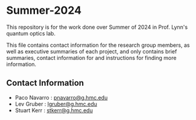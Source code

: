 # Summer-2024
This repository is for the work done over Summer of 2024 in Prof. Lynn's quantum optics lab.

This file contains contact information for the research group members, as well as executive summaries of each project, and only contains brief summaries, contact information for  and instructions for finding more information.

## Contact Information

- Paco Navarro : pnavarro@g.hmc.edu
- Lev Gruber   : lgruber@g.hmc.edu
- Stuart Kerr  : stkerr@g.hmc.edu
